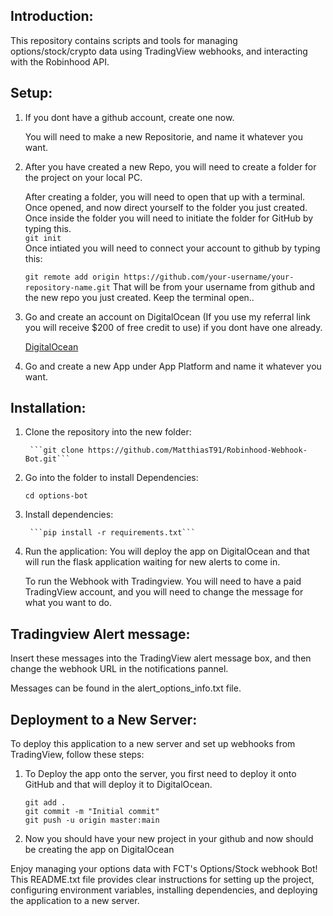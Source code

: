 
Introduction:
-------------

This repository contains scripts and tools for managing options/stock/crypto data using TradingView webhooks,
	and interacting with the Robinhood API.


Setup:
-------------
1. If you dont have a github account, create one now.
   
   You will need to make a new Repositorie, and name it whatever you want. 

3. After you have created a new Repo, you will need to create a folder for the project on your local PC.
  
   After creating a folder, you will need to open that up with a terminal. Once opened, and now direct yourself to the folder you just created. Once inside the folder you will need to initiate the folder for GitHub by typing this.  
		```git init```  
	Once intiated you will need to connect your account to github by typing this:

	```git remote add origin https://github.com/your-username/your-repository-name.git```
	That will be from your username from github and the new repo you just created.
	Keep the terminal open..

6. Go and create an account on DigitalOcean (If you use my referral link you will receive $200 
	of free credit to use) if you dont have one already.

   	[DigitalOcean](https://m.do.co/c/de7d99f5f217)
   
8. Go and create a new App under App Platform and name it whatever you want.



Installation:
-------------

1. Clone the repository into the new folder:
   
		```git clone https://github.com/MatthiasT91/Robinhood-Webhook-Bot.git```

3. Go into the folder to install Dependencies:
   
  	```cd options-bot```

5. Install dependencies:
   
		```pip install -r requirements.txt```

7. Run the application:
   	You will deploy the app on DigitalOcean and that will run the flask application waiting for new alerts to come in.
	
	To run the Webhook with Tradingview. You will need to have a paid TradingView account, and you will need to change the message for what you want to do.


Tradingview Alert message:
-------------
Insert these messages into the TradingView alert message box, and then change the webhook URL in the notifications pannel.

Messages can be found in the alert_options_info.txt file.

Deployment to a New Server:
----------------------------
To deploy this application to a new server and set up webhooks from TradingView, follow these steps:

1. To Deploy the app onto the server, you first need to deploy it onto GitHub and that will 
	deploy it to DigitalOcean.
	```
	git add .
	git commit -m "Initial commit"
	git push -u origin master:main
 	```

2. Now you should have your new project in your github and now should be creating the app on
	DigitalOcean


Enjoy managing your options data with FCT's Options/Stock webhook Bot!
This README.txt file provides clear instructions for setting up the project, configuring environment variables, installing dependencies, and deploying the application to a new server. 
